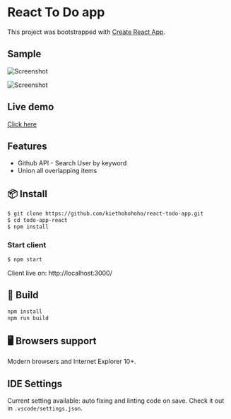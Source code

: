 # React To Do app

This project was bootstrapped with [Create React App](https://github.com/facebook/create-react-app).

## Sample

![Screenshot](https://user-images.githubusercontent.com/84697800/124897737-c8e8eb00-e008-11eb-913c-428b302791df.png)

![Screenshot](https://user-images.githubusercontent.com/84697800/124912733-7f080100-e018-11eb-8a7a-9cd69ab08229.png)

## Live demo

[Click here](https://brian-tgle.github.io/code-challenge-ske)

## Features

- Github API - Search User by keyword
- Union all overlapping items

## 📦 Install

```bash
$ git clone https://github.com/kiethohohoho/react-todo-app.git
$ cd todo-app-react
$ npm install
```

### Start client

```bash
$ npm start
```

Client live on: http://localhost:3000/

## 🔨 Build

```bash
npm install
npm run build
```

## 🖥 Browsers support

Modern browsers and Internet Explorer 10+.

## IDE Settings

Current setting available: auto fixing and linting code on save.
Check it out in `.vscode/settings.json`.

